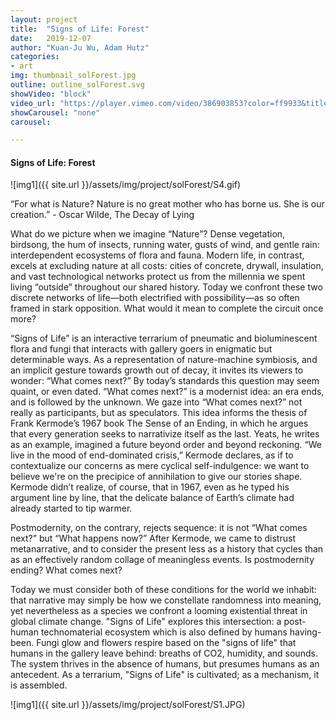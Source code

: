 ```yaml
---
layout: project
title:  "Signs of Life: Forest"
date:   2019-12-07
author: "Kuan-Ju Wu, Adam Hutz"
categories:
- art
img: thumbnail_solForest.jpg
outline: outline_solForest.svg
showVideo: "block"
video_url: "https://player.vimeo.com/video/386903853?color=ff9933&title=0&byline=0&portrait=0"
showCarousel: "none"
carousel:

---
```

#### Signs of Life: Forest ####


![img1]({{ site.url }}/assets/img/project/solForest/S4.gif)

“For what is Nature? Nature is no great mother who has borne us. She is our creation.” - Oscar Wilde, The Decay of Lying

What do we picture when we imagine “Nature”? Dense vegetation, birdsong, the hum of insects, running water, gusts of wind, and gentle rain: interdependent ecosystems of flora and fauna. Modern life, in contrast, excels at excluding nature at all costs: cities of concrete, drywall, insulation, and vast technological networks protect us from the millennia we spent living “outside” throughout our shared history. Today we confront these two discrete networks of life—both electrified with possibility—as so often framed in stark opposition. What would it mean to complete the circuit once more?

“Signs of Life” is an interactive terrarium of pneumatic and bioluminescent flora and fungi that interacts with gallery goers in enigmatic but determinable ways. As a representation of nature-machine symbiosis, and an implicit gesture towards growth out of decay, it invites its viewers to wonder: “What comes next?” By today’s standards this question may seem quaint, or even dated. “What comes next?” is a modernist idea: an era ends, and is followed by the unknown. We gaze into “What comes next?” not really as participants, but as speculators. This idea informs the thesis of Frank Kermode’s 1967 book The Sense of an Ending, in which he argues that every generation seeks to narrativize itself as the last. Yeats, he writes as an example, imagined a future beyond order and beyond reckoning. “We live in the mood of end-dominated crisis,” Kermode declares, as if to contextualize our concerns as mere cyclical self-indulgence: we want to believe we're on the precipice of annihilation to give our stories shape. Kermode didn’t realize, of course, that in 1967, even as he typed his argument line by line, that the delicate balance of Earth’s climate had already started to tip warmer.

Postmodernity, on the contrary, rejects sequence: it is not “What comes next?” but “What happens now?” After Kermode, we came to distrust metanarrative, and to consider the present less as a history that cycles than as an effectively random collage of meaningless events. Is postmodernity ending? What comes next?

Today we must consider both of these conditions for the world we inhabit: that narrative may simply be how we constellate randomness into meaning, yet nevertheless as a species we confront a looming existential threat in global climate change. "Signs of Life" explores this intersection: a post-human technomaterial ecosystem which is also defined by humans having-been. Fungi glow and flowers respire based on the "signs of life" that humans in the gallery leave behind: breaths of CO2, humidity, and sounds. The system thrives in the absence of humans, but presumes humans as an antecedent. As a terrarium, "Signs of Life" is cultivated; as a mechanism, it is assembled.

![img1]({{ site.url }}/assets/img/project/solForest/S1.JPG)
